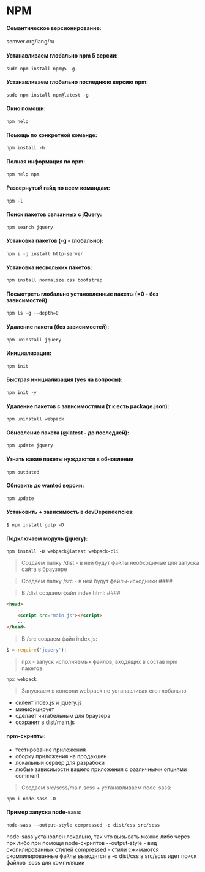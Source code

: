 # NPM #

#### Семантическое версионирование: ####

semver.org/lang/ru

#### Устанавливаем глобально npm 5 версии: ####

```shell
sudo npm install npm@5 -g
```

#### Устанавливаем глобально последнюю версию npm: ####

```shell
sudo npm install npm@latest -g
```

#### Окно помощи: ####

```shell
npm help
```

#### Помощь по конкретной команде: ####

```shell
npm install -h
```

#### Полная информация по npm: ####

```shell
npm help npm
```

#### Развернутый гайд по всем командам: ####

```shell
npm -l
```

#### Поиск пакетов связанных с jQuery: ####

```shell
npm search jquery
```

#### Установка пакетов (-g - глобально): ####

```shell 
npm i -g install http-server
```

#### Установка нескольких пакетов: ####

```shell
npm install normalize.css bootstrap
```

#### Посмотреть глобально установленные пакеты (=0 - без зависимостей): ####

```shell
npm ls -g --depth=0
```

#### Удаление пакета (без зависимостей): ####

```shell
npm uninstall jquery
```

#### Инициализация: ####

```shell
npm init
```

#### Быстрая инициализация (yes на вопросы): ####

```shell
npm init -y
```

#### Удаление пакетов с зависимостями (т.к есть package.json): ####

```shell
npm uninstall webpack
```

#### Обновление пакета (@latest - до последней): ####

```shell
npm update jquery
```

#### Узнать какие пакеты нуждаются в обновлении ####

```shell
npm outdated
```

#### Обновить до wanted версии: ####

```shell
npm update
```

#### Установить + зависимость в devDependencies: ####

```shell
$ npm install gulp -D
```

#### Подключаем модуль (jquery): ####

```shell
npm install -D webpack@latest webpack-cli
```

> Создаем папку /dist - в ней будут файлы необходимые для запуска сайта в браузере

> Создаем папку /src - в ней будут файлы-исходники ####

> В /dist создаем файл index.html: ####

```html
<head>
    ...
    <script src="main.js"></script>
    ...
</head>
```

> В /src создаем файл index.js:

```javascript
$ = require('jquery');
``` 

> npx - запуск исполняемых файлов, входящих в состав npm пакетов:

```shell
npx webpack
```

> Запускаем в консоли webpack не устанавливая его глобально

+ склеит index.js и jquery.js
+ минифицирует
+ сделает читабельным для браузера
+ сохранит в dist/main.js

#### npm-скрипты: ####

- тестирование приложения
- сборку приложения на продакшен
- локальный сервер для разрабоки
- любые зависимости вашего приложения с различными опциями comment

> Создаем src/scss/main.scss + устанавливаем node-sass:

```shell
npm i node-sass -D
```

#### Пример запуска node-sass: ####

```shell
node-sass --output-style compressed -o dist/css src/scss
```

node-sass установлен локально, так что вызывать можно либо через npx либо при помощи node-скриптов --output-style - вид
скопилированных стилей compressed - стили сжимаются скомпилированные файлы выводятся в -o dist/css в src/scss идет поиск
файлов .scss для компиляции
